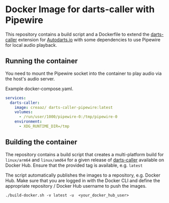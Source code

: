 # Docker Image for darts-caller with Pipewire

This repository contains a build script and a Dockerfile to extend the [darts-caller](https://github.com/lbormann/darts-caller) extension for [Autodarts.io](https://autodarts.io/) with some dependencies to use Pipewire for local audio playback.

## Running the container 

You need to mount the Pipewire socket into the container to play audio via the host's audio server.

Example docker-compose.yaml.

```yaml
services:
  darts-caller:
    image: creaaz/ darts-caller-pipewire:latest
    volumes:
      - /run/user/1000/pipewire-0:/tmp/pipewire-0
    environment:
      - XDG_RUNTIME_DIR=/tmp
```

## Building the container

The repository contains a build script that creates a multi-platform build for `linux/arm64` and `linux/amd64` for a given release of [darts-caller](https://github.com/lbormann/darts-wled) available on Docker Hub. Ensure that the provided tag is available, e.g. `latest`

The script automatically publishes the images to a repository, e.g. Docker Hub. Make sure that you are logged in with the Docker CLI and define the appropriate repository / Docker Hub username to push the images.

```./build-docker.sh -v latest -u  <your_docker_hub_user>```





